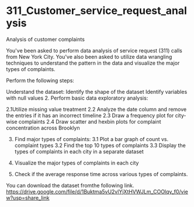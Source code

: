 # 311_Customer_service_request_analysis
Analysis of customer complaints

You've been asked to perform data analysis of service request (311) calls from New York City. You've also been asked to utilize data wrangling techniques to understand the pattern in the data and visualize the major types of complaints.
 

Perform the following steps:

Understand the dataset:
Identify the shape of the dataset
Identify variables with null values
2. Perform basic data exploratory analysis:

2.1Utilize missing value treatment
2.2 Analyze the date column and remove the entries if it has an incorrect timeline
2.3 Draw a frequency plot for city-wise complaints
2.4 Draw scatter and hexbin plots for complaint concentration across Brooklyn

3. Find major types of complaints:
3.1 Plot a bar graph of count vs. complaint types
3.2 Find the top 10 types of complaints
3.3 Display the types of complaints in each city in a separate dataset
 

4. Visualize the major types of complaints in each city

5. Check if the average response time across various types of complaints.

You can download the dataset fromthe following link.
https://drive.google.com/file/d/1Buktma5vU2vlYjXtHVWJLm_COOlqy_f0/view?usp=share_link
